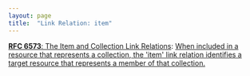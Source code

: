 ```yaml
---
layout: page
title:  "Link Relation: item"
---
```


[**RFC 6573**: The Item and Collection Link Relations](/specs/IETF/RFC/6573 "RFC 5988 standardized a means of indicating the relationships between resources on the Web. This specification defines a pair of reciprocal link relation types that may be used to express the relationship between a collection and its members."): [When included in a resource that represents a collection, the 'item' link relation identifies a target resource that represents a member of that collection.]()

